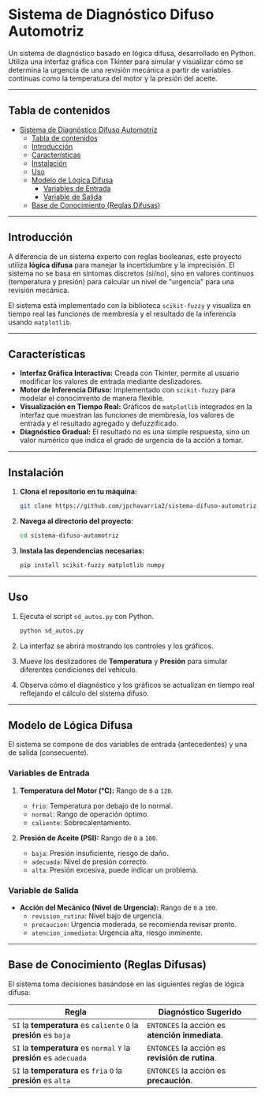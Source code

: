 # Sistema de Diagnóstico Difuso Automotriz

Un sistema de diagnóstico basado en lógica difusa, desarrollado en Python. Utiliza una interfaz gráfica con Tkinter para simular y visualizar cómo se determina la urgencia de una revisión mecánica a partir de variables continuas como la temperatura del motor y la presión del aceite.

---

## Tabla de contenidos

- [Sistema de Diagnóstico Difuso Automotriz](#sistema-de-diagnóstico-difuso-automotriz)
  - [Tabla de contenidos](#tabla-de-contenidos)
  - [Introducción](#introducción)
  - [Características](#características)
  - [Instalación](#instalación)
  - [Uso](#uso)
  - [Modelo de Lógica Difusa](#modelo-de-lógica-difusa)
    - [Variables de Entrada](#variables-de-entrada)
    - [Variable de Salida](#variable-de-salida)
  - [Base de Conocimiento (Reglas Difusas)](#base-de-conocimiento-reglas-difusas)

---

## Introducción

A diferencia de un sistema experto con reglas booleanas, este proyecto utiliza **lógica difusa** para manejar la incertidumbre y la imprecisión. El sistema no se basa en síntomas discretos (si/no), sino en valores continuos (temperatura y presión) para calcular un nivel de "urgencia" para una revisión mecánica.

El sistema está implementado con la biblioteca `scikit-fuzzy` y visualiza en tiempo real las funciones de membresía y el resultado de la inferencia usando `matplotlib`.

---

## Características

- **Interfaz Gráfica Interactiva:** Creada con Tkinter, permite al usuario modificar los valores de entrada mediante deslizadores.
- **Motor de Inferencia Difuso:** Implementado con `scikit-fuzzy` para modelar el conocimiento de manera flexible.
- **Visualización en Tiempo Real:** Gráficos de `matplotlib` integrados en la interfaz que muestran las funciones de membresía, los valores de entrada y el resultado agregado y defuzzificado.
- **Diagnóstico Gradual:** El resultado no es una simple respuesta, sino un valor numérico que indica el grado de urgencia de la acción a tomar.

---

## Instalación

1. **Clona el repositorio en tu máquina:**

    ```bash
    git clone https://github.com/jpchavarria2/sistema-difuso-automotriz.git
    ```

2. **Navega al directorio del proyecto:**

    ```bash
    cd sistema-difuso-automotriz
    ```

3. **Instala las dependencias necesarias:**

    ```bash
    pip install scikit-fuzzy matplotlib numpy
    ```

---

## Uso

1. Ejecuta el script `sd_autos.py` con Python.

    ```bash
    python sd_autos.py
    ```

2. La interfaz se abrirá mostrando los controles y los gráficos.
3. Mueve los deslizadores de **Temperatura** y **Presión** para simular diferentes condiciones del vehículo.
4. Observa cómo el diagnóstico y los gráficos se actualizan en tiempo real reflejando el cálculo del sistema difuso.

---

## Modelo de Lógica Difusa

El sistema se compone de dos variables de entrada (antecedentes) y una de salida (consecuente).

### Variables de Entrada

1. **Temperatura del Motor (°C):** Rango de `0` a `120`.
    - `frio`: Temperatura por debajo de lo normal.
    - `normal`: Rango de operación óptimo.
    - `caliente`: Sobrecalentamiento.

2. **Presión de Aceite (PSI):** Rango de `0` a `100`.
    - `baja`: Presión insuficiente, riesgo de daño.
    - `adecuada`: Nivel de presión correcto.
    - `alta`: Presión excesiva, puede indicar un problema.

### Variable de Salida

- **Acción del Mecánico (Nivel de Urgencia):** Rango de `0` a `100`.
  - `revision_rutina`: Nivel bajo de urgencia.
  - `precaucion`: Urgencia moderada, se recomienda revisar pronto.
  - `atencion_inmediata`: Urgencia alta, riesgo inminente.

---

## Base de Conocimiento (Reglas Difusas)

El sistema toma decisiones basándose en las siguientes reglas de lógica difusa:

| Regla                                                                | Diagnóstico Sugerido                            |
| -------------------------------------------------------------------- | ----------------------------------------------- |
| `SI` la **temperatura** es `caliente` `O` la **presión** es `baja`   | `ENTONCES` la acción es **atención inmediata**. |
| `SI` la **temperatura** es `normal` `Y` la **presión** es `adecuada` | `ENTONCES` la acción es **revisión de rutina**. |
| `SI` la **temperatura** es `fria` `O` la **presión** es `alta`       | `ENTONCES` la acción es **precaución**.         |
